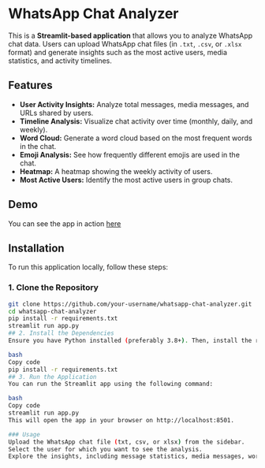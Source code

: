 # WhatsApp Chat Analyzer

This is a **Streamlit-based application** that allows you to analyze WhatsApp chat data. Users can upload WhatsApp chat files (in `.txt`, `.csv`, or `.xlsx` format) and generate insights such as the most active users, media statistics, and activity timelines.

## Features
- **User Activity Insights:** Analyze total messages, media messages, and URLs shared by users.
- **Timeline Analysis:** Visualize chat activity over time (monthly, daily, and weekly).
- **Word Cloud:** Generate a word cloud based on the most frequent words in the chat.
- **Emoji Analysis:** See how frequently different emojis are used in the chat.
- **Heatmap:** A heatmap showing the weekly activity of users.
- **Most Active Users:** Identify the most active users in group chats.

## Demo
You can see the app in action [here]((https://abwork-chatanalyser.streamlit.app/))

## Installation

To run this application locally, follow these steps:

### 1. Clone the Repository
```bash
git clone https://github.com/your-username/whatsapp-chat-analyzer.git
cd whatsapp-chat-analyzer
pip install -r requirements.txt
streamlit run app.py
## 2. Install the Dependencies
Ensure you have Python installed (preferably 3.8+). Then, install the required dependencies using:

bash
Copy code
pip install -r requirements.txt
## 3. Run the Application
You can run the Streamlit app using the following command:

bash
Copy code
streamlit run app.py
This will open the app in your browser on http://localhost:8501.

### Usage
Upload the WhatsApp chat file (txt, csv, or xlsx) from the sidebar.
Select the user for which you want to see the analysis.
Explore the insights, including message statistics, media messages, word clouds, and emoji usage.
